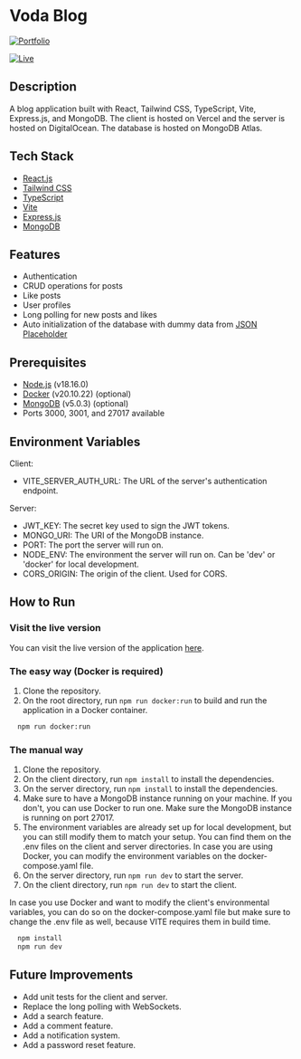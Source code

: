 # Voda Blog

[![Portfolio](https://img.shields.io/badge/portfolio-fzachopoulos.com-blue?style=for-the-badge)](https://fzachopoulos.com/)

[![Live](https://img.shields.io/badge/live-blog.fzachopoulos.com-g?style=for-the-badge&logo=vercel)](https://blog.fzachopoulos.com/)

## Description

A blog application built with React, Tailwind CSS, TypeScript, Vite, Express.js, and MongoDB. The client is hosted on Vercel and the server is hosted on DigitalOcean. The database is hosted on MongoDB Atlas.

## Tech Stack

- [React.js](https://reactjs.org/)
- [Tailwind CSS](https://tailwindcss.com/)
- [TypeScript](https://www.typescriptlang.org/)
- [Vite](https://vitejs.dev/)
- [Express.js](https://expressjs.com/)
- [MongoDB](https://www.mongodb.com/)

## Features

- Authentication
- CRUD operations for posts
- Like posts
- User profiles
- Long polling for new posts and likes
- Auto initialization of the database with dummy data from [JSON Placeholder](https://jsonplaceholder.typicode.com/)

## Prerequisites

- [Node.js](https://nodejs.org/en/) (v18.16.0)
- [Docker](https://www.docker.com/) (v20.10.22) (optional)
- [MongoDB](https://www.mongodb.com/) (v5.0.3) (optional)
- Ports 3000, 3001, and 27017 available

## Environment Variables

Client:

- VITE_SERVER_AUTH_URL: The URL of the server's authentication endpoint.

Server:

- JWT_KEY: The secret key used to sign the JWT tokens.
- MONGO_URI: The URI of the MongoDB instance.
- PORT: The port the server will run on.
- NODE_ENV: The environment the server will run on. Can be 'dev' or 'docker' for local development.
- CORS_ORIGIN: The origin of the client. Used for CORS.

## How to Run

### Visit the live version

You can visit the live version of the application [here](https://blog.fzachopoulos.com/).

### The easy way (Docker is required)

1. Clone the repository.
2. On the root directory, run `npm run docker:run` to build and run the application in a Docker container.

```bash
  npm run docker:run
```

### The manual way

1. Clone the repository.
2. On the client directory, run `npm install` to install the dependencies.
3. On the server directory, run `npm install` to install the dependencies.
4. Make sure to have a MongoDB instance running on your machine. If you don't, you can use Docker to run one. Make sure the MongoDB instance is running on port 27017.
5. The environment variables are already set up for local development, but you can still modify them to match your setup. You can find them on the .env files on the client and server directories. In case you are using Docker, you can modify the environment variables on the docker-compose.yaml file.
6. On the server directory, run `npm run dev` to start the server.
7. On the client directory, run `npm run dev` to start the client.

In case you use Docker and want to modify the client's environmental variables, you can do so on the docker-compose.yaml file but make sure to change the .env file as well, because VITE requires them in build time.

```bash
  npm install
  npm run dev
```

## Future Improvements

- Add unit tests for the client and server.
- Replace the long polling with WebSockets.
- Add a search feature.
- Add a comment feature.
- Add a notification system.
- Add a password reset feature.

